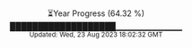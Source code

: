 <p align="center">
⏳Year Progress (64.32 %) <br>
███████████████████▁▁▁▁▁▁▁▁▁▁▁ <br>
<sub>Updated: Wed, 23 Aug 2023 18:02:32 GMT</sub>
</p>

